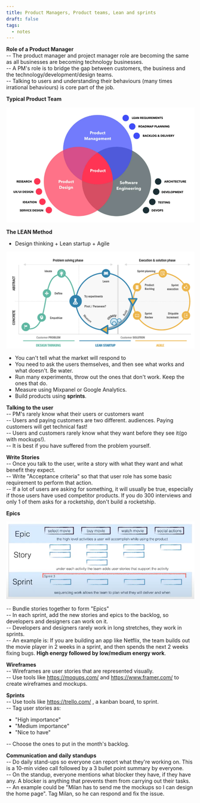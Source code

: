```yaml
---
title: Product Managers, Product teams, Lean and sprints
draft: false
tags:
  - notes
---
```


**Role of a Product Manager**  
-- The product manager and project manager role are becoming the same as all businesses are becoming technology businesses.  
-- A PM's role is to bridge the gap between customers, the business and the technology/development/design teams.  
-- Talking to users and understanding their behaviours (many times irrational behaviours) is core part of the job.  

**Typical Product Team**  

![Product-team](product-team.png)  

**The LEAN Method**  
- Design thinking + Lean startup + Agile  

![Lean-method](lean-method.png)  

- You can't tell what the market will respond to  
- You need to ask the users themselves, and then see what works and what doesn't. Be water.  
- Run many experiments, throw out the ones that don't work. Keep the ones that do.
- Measure using Mixpanel or Google Analytics.  
- Build products using **sprints**.  

**Talking to the user**  
-- PM's rarely know what their users or customers want  
-- Users and paying customers are two different. audiences. Paying customers will get technical fast!  
-- Users and customers rarely know what they want before they see it(go with mockups!).  
-- It is best if you have suffered from the problem yourself.  

**Write Stories**  
-- Once you talk to the user, write a story with what they want and what benefit they expect.  
-- Write "Acceptance criteria" so that that user role has some basic requirement to perform that action.  
-- If a lot of users are asking for something, it will usually be true, especially if those users have used competitor products. If you do 300 interviews and only 1 of them asks for a rocketship, don't build a rocketship.  

**Epics**  

![epics](epics.png)  

-- Bundle stories together to form "Epics"  
-- In each sprint, add the new stories and epics to the backlog, so developers and designers can work on it.  
-- Developers and designers rarely work in long stretches, they work in sprints.  
-- An example is: If you are building an app like Netflix, the team builds out the movie player in 2 weeks in a sprint, and then spends the next 2 weeks fixing bugs. **High energy followed by low/medium energy work**.  

**Wireframes**  
-- Wireframes are user stories that are represented visually.  
-- Use tools like https://moqups.com/ and https://www.framer.com/ to create wireframes and mockups.  

**Sprints**  
-- Use tools like https://trello.com/ , a kanban board, to sprint.  
-- Tag user stories as:  
- "High importance"  
- "Medium importance"  
- "Nice to have"  

-- Choose the ones to put in the month's backlog.  

**Communication and daily standups**  
-- Do daily stand-ups so everyone can report what they're working on. This is a 10-min video call followed by a 3 bullet point summary by everyone.  
-- On the standup, everyone mentions what blocker they have, if they have any. A blocker is anything that prevents them from carrying out their tasks.  
-- An example could be "Milan has to send me the mockups so I can design the home page". Tag Milan, so he can respond and fix the issue.  

